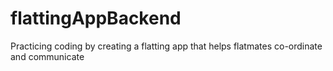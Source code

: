 # flattingAppBackend
Practicing coding by creating a flatting app that helps flatmates co-ordinate and communicate
